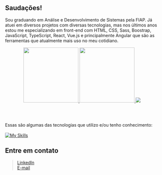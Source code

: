 <b>Saudações!</b>
----------------------
Sou graduando em Análise e Desenvolvimento de Sistemas pela FIAP. Já atuei em diversos projetos com diversas tecnologias, mas nos últimos anos estou me especializando em front-end com HTML, CSS, Sass, Boostrap, JavaScript, TypeScript, React, Vue.js e principalmente Angular que são as ferramentas que atualmente mais uso no meu cotidiano.

<div align="center">
  <a href="https://github.com/marcosfrancodeveloper">
  <img height="180em" src="https://github-readme-stats.vercel.app/api?username=marcosfrancodeveloper&show_icons=true&theme=dark&include_all_commits=true&count_private=true" />
  <img height="180em" src="https://github-readme-stats.vercel.app/api/top-langs/?username=marcosfrancodeveloper&layout=compact&langs_count=7&theme=dark" />
  <a height="180em" href="http://www.github.com/marcosfrancodeveloper"><img src="https://github-readme-streak-stats.herokuapp.com/?user=marcosfrancodeveloper&stroke=2ea043&background=171717&ring=3382ed&fire=ff6347&currStreakNum=0bd967&currStreakLabel=3382ed&sideNums=0bd967&sideLabels=3382ed&dates=0bd967&hide_border=true" /></a>
</div>
    
<br/><br/>

Essas são algumas das tecnologias que utilizo e/ou tenho conhecimento:<br/><br/>
[![My Skills](https://skillicons.dev/icons?i=git,github,html,css,js,ts,nodejs,react,angular,vuejs,vite,vscode,webpack,bootstrap,jest,md,postman,reactivex,xd,ai,figma,jenkins&perline=9)](https://skillicons.dev)
  
## Entre em contato

> <a href="https://www.linkedin.com/in/marcosfranco-developer" target="_blank">LinkedIn</a><br/>
> <a href="mailto:marcosfranco.developer@gmail.com">E-mail</a>
